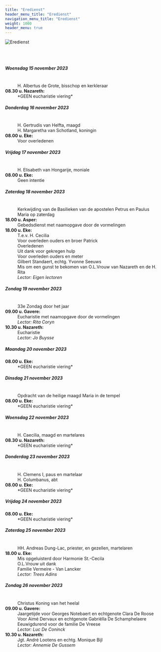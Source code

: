 ```yaml
---
title: "Eredienst"
header_menu_title: "Eredienst"
navigation_menu_title: "Eredienst"
weight: 1000
header_menu: true
---
```


![Eredienst](images/liturgische-vieringen.jpg)

<br>
<br>

##### Woensdag 15 november 2023  
<dl><dt>&nbsp;</dt><dd>H. Albertus de Grote, bisschop en kerkleraar<br></dd><dt><b>08.30 u. Nazareth:</b></dt><dd>*GEEN eucharistie viering*</dd>
</dl>

##### Donderdag 16 november 2023  
<dl><dt>&nbsp;</dt><dd>H. Gertrudis van Helfta, maagd<br>H. Margaretha van Schotland, koningin<br></dd><dt><b>08.00 u. Eke:</b></dt><dd>Voor overledenen</dd>
</dl>

##### Vrijdag 17 november 2023  
<dl><dt>&nbsp;</dt><dd>H. Elisabeth van Hongarije, moniale<br></dd><dt><b>08.00 u. Eke:</b></dt><dd>Geen intentie</dd>
</dl>

##### Zaterdag 18 november 2023  
<dl><dt>&nbsp;</dt><dd>Kerkwijding van de Basilieken van de apostelen Petrus en Paulus<br>Maria op zaterdag<br></dd><dt><b>18.00 u. Asper:</b></dt><dd>Gebedsdienst met naamopgave door de vormelingen</dd>
<dt><b>18.00 u. Eke:</b></dt><dd>T.e.v. H. Cecilia<br>Voor overleden ouders en broer Patrick<br>Overledenen<br>Uit dank voor gekregen hulp<br>Voor overleden ouders en meter<br>Gilbert Standaert, echtg. Yvonne Seeuws<br>Mis om een gunst te bekomen van  O.L.Vrouw van Nazareth en de H. Rita<br><i>Lector: Eigen lectoren</i></dd>
</dl>

##### Zondag 19 november 2023  
<dl><dt>&nbsp;</dt><dd>33e Zondag door het jaar<br></dd><dt><b>09.00 u. Gavere:</b></dt><dd>Eucharistie met naamopgave door de vormelingen<br><i>Lector: Rita Coryn</i></dd>
<dt><b>10.30 u. Nazareth:</b></dt><dd>Eucharistie<br><i>Lector: Jo Buysse</i></dd>
</dl>

##### Maandag 20 november 2023  
<dl><dt><b>08.00 u. Eke:</b></dt><dd>*GEEN eucharistie viering*</dd>
</dl>

##### Dinsdag 21 november 2023  
<dl><dt>&nbsp;</dt><dd>Opdracht van de heilige maagd Maria in de tempel<br></dd><dt><b>08.00 u. Eke:</b></dt><dd>*GEEN eucharistie viering*</dd>
</dl>

##### Woensdag 22 november 2023  
<dl><dt>&nbsp;</dt><dd>H. Caecilia, maagd en martelares<br></dd><dt><b>08.30 u. Nazareth:</b></dt><dd>*GEEN eucharistie viering*</dd>
</dl>

##### Donderdag 23 november 2023  
<dl><dt>&nbsp;</dt><dd>H. Clemens I, paus en martelaar<br>H. Columbanus, abt<br></dd><dt><b>08.00 u. Eke:</b></dt><dd>*GEEN eucharistie viering*</dd>
</dl>

##### Vrijdag 24 november 2023  
<dl><dt><b>08.00 u. Eke:</b></dt><dd>*GEEN eucharistie viering*</dd>
</dl>

##### Zaterdag 25 november 2023  
<dl><dt>&nbsp;</dt><dd>HH. Andreas Dung-Lac, priester, en gezellen, martelaren<br></dd><dt><b>18.00 u. Eke:</b></dt><dd>Mis opgeluisterd door Harmonie St.-Cecila<br>O.L.Vrouw uit dank<br>Familie Vermeire - Van Lancker<br><i>Lector: Trees Adins</i></dd>
</dl>

##### Zondag 26 november 2023  
<dl><dt>&nbsp;</dt><dd>Christus Koning van het heelal<br></dd><dt><b>09.00 u. Gavere:</b></dt><dd>Jaargetijde voor Georges Notebaert en echtgenote Clara De Roose<br>Voor Aimé Dervaux en echtgenote Gabriëlla De Schamphelaere<br>Eeuwigdurend voor de familie De Vreese<br><i>Lector: Luc De Coninck</i></dd>
<dt><b>10.30 u. Nazareth:</b></dt><dd>Jgt. André Lootens en echtg. Monique Bijl<br><i>Lector: Annemie De Gussem</i></dd>
</dl>
<br>
<br>
<br>


